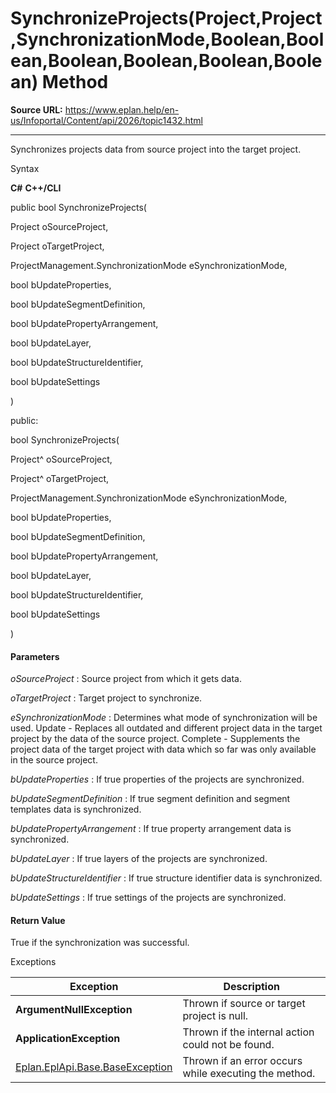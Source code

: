 # SynchronizeProjects(Project,Project,SynchronizationMode,Boolean,Boolean,Boolean,Boolean,Boolean,Boolean) Method

**Source URL:** https://www.eplan.help/en-us/Infoportal/Content/api/2026/topic1432.html

---

Synchronizes projects data from source project into the target project.

Syntax

**C#**
**C++/CLI**


public bool SynchronizeProjects( 

   Project oSourceProject,

   Project oTargetProject,

   ProjectManagement.SynchronizationMode eSynchronizationMode,

   bool bUpdateProperties,

   bool bUpdateSegmentDefinition,

   bool bUpdatePropertyArrangement,

   bool bUpdateLayer,

   bool bUpdateStructureIdentifier,

   bool bUpdateSettings

)

public:

bool SynchronizeProjects( 

   Project^ oSourceProject,

   Project^ oTargetProject,

   ProjectManagement.SynchronizationMode eSynchronizationMode,

   bool bUpdateProperties,

   bool bUpdateSegmentDefinition,

   bool bUpdatePropertyArrangement,

   bool bUpdateLayer,

   bool bUpdateStructureIdentifier,

   bool bUpdateSettings

)


#### Parameters

*oSourceProject*
:   Source project from which it gets data.

*oTargetProject*
:   Target project to synchronize.

*eSynchronizationMode*
:   Determines what mode of synchronization will be used. Update - Replaces all outdated and different project data in the target project by the data of the source project. Complete - Supplements the project data of the target project with data which so far was only available in the source project.

*bUpdateProperties*
:   If true properties of the projects are synchronized.

*bUpdateSegmentDefinition*
:   If true segment definition and segment templates data is synchronized.

*bUpdatePropertyArrangement*
:   If true property arrangement data is synchronized.

*bUpdateLayer*
:   If true layers of the projects are synchronized.

*bUpdateStructureIdentifier*
:   If true structure identifier data is synchronized.

*bUpdateSettings*
:   If true settings of the projects are synchronized.

#### Return Value

True if the synchronization was successful.

Exceptions

| Exception | Description |
| --- | --- |
| **ArgumentNullException** | Thrown if source or target project is null. |
| **ApplicationException** | Thrown if the internal action could not be found. |
| [Eplan.EplApi.Base.BaseException](Eplan.EplApi.Baseu~Eplan.EplApi.Base.BaseException.html) | Thrown if an error occurs while executing the method. |
